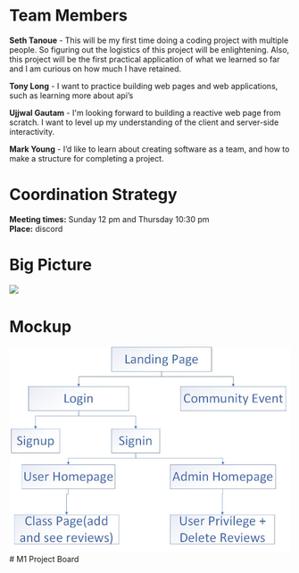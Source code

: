 
# Team Members

<b>Seth Tanoue</b> - This will be my first time doing a coding project with multiple people. So figuring out the logistics of this project will be enlightening. Also, this project will be the first practical application of what we learned so far and I am curious on how much I have retained.

<b>Tony Long</b> - I want to practice building web pages and web applications, such as learning more about api’s

<b>Ujjwal Gautam</b> - I'm looking forward to building a reactive web page from scratch. I want to level up my understanding of the client and server-side interactivity.

<b>Mark Young</b> - I’d like to learn about creating software as a team, and how to make a structure for completing a project.

# Coordination Strategy
<b>Meeting times:</b> Sunday 12 pm and Thursday 10:30 pm <br>
<b>Place:</b> discord

# Big Picture
<img src="https://www.ratemyprofessors.com/static/media/instructional-slide-pencil-lady.492f2289.svg"> <br>
# Mockup

<img src="https://github.com/Rate-My-Classes-Manoa/Presentation/blob/main/doc/sitemap.jpg"> 
# M1 Project Board

